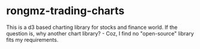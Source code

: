 # rongmz-trading-charts
This is a d3 based charting library for stocks and finance world. If the question is, why another chart library? - Coz, I find no "open-source" library fits my requirements.
